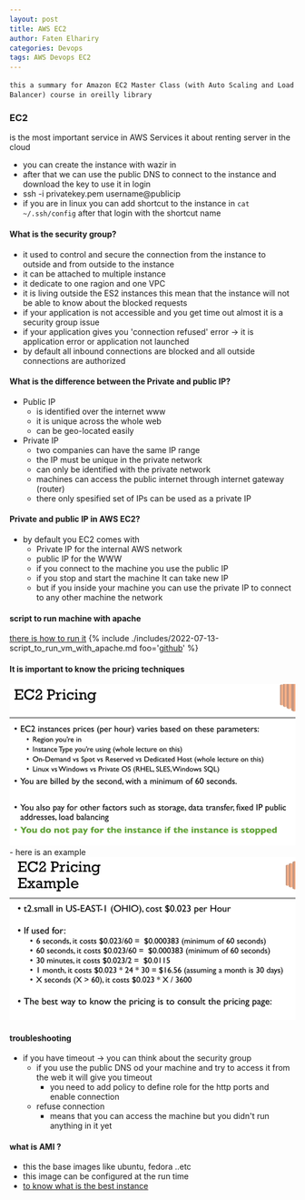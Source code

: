 ```yaml
---
layout: post
title: AWS EC2
author: Faten Elhariry
categories: Devops
tags: AWS Devops EC2
---
```

`this a summary for Amazon EC2 Master Class (with Auto Scaling and Load Balancer) course in oreilly library`

### EC2 
  is the most important service in AWS Services it about renting server in the cloud 
  - you can create the instance with wazir in 
  - after that we can use the public DNS to connect to the instance and download the key to use it in login 
  - ssh -i privatekey.pem username@publicip
  - if you are in linux you can add shortcut to the instance in `cat ~/.ssh/config` after that login with the shortcut name 

#### What is the security group? 
  - it used to control and secure the connection from the instance to outside and from outside to the instance 
  - it can be attached to multiple instance 
  - it dedicate to one ragion and one VPC 
  - it is living outside the ES2 instances this mean that the instance will not be able to know about the blocked requests 
  - if your application is not accessible and you get time out almost it is a security group issue 
  - if your application gives you 'connection refused' error &rarr; it is application error or application not launched  
  - by default all inbound connections are blocked and all outside connections are authorized 

#### What is the difference between the Private and public IP?
  - Public IP
    - is identified over the internet www
    - it is unique across the whole web 
    - can be geo-located easily 
  - Private IP 
    - two companies can have the same IP range 
    - the IP must be unique in the private network 
    - can only be identified with the private network 
    - machines can access the public internet through internet gateway (router)
    - there only spesified set of IPs can be used as a private IP 

#### Private and public IP in AWS EC2?
  - by default you EC2 comes with 
    - Private IP for the internal AWS network 
    - public IP for the WWW
    - if you connect to the machine you use the public IP 
    - if you stop and start the machine It can take new IP 
    - but if you inside your machine you can use the private IP to connect to any other machine the network 

#### script to run machine with apache 
[there is how to run it](/includes/2022/07/13/script_to_run_vm_with_apache)
{% include  ./includes/2022-07-13-script_to_run_vm_with_apache.md foo='[github](https://github.com)' %}


#### It is important to know the pricing techniques 
<img src="/images/EC2_Pricing.png" />
- here is an example 
<img src="/images/pricing_example.png" />

#### troubleshooting
  - if you have timeout &rarr; you can think about the security group 
    - if you use the public DNS od your machine and try to access it from the web it will give you timeout 
      - you need to add policy to define role for the http ports and enable connection 
    - refuse connection 
      - means that you can access the machine but you didn't run anything in it yet

#### what is AMI ?
  - this the base images like ubuntu, fedora ..etc
  - this image can be configured at the run time 
  - [to know what is the best instance](https://instances.vantage.sh/)